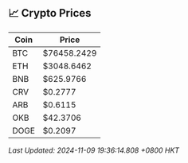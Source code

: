 ## 📈 Crypto Prices

| Coin | Price |
| ---- | ----- |
| BTC | $76458.2429 |
| ETH | $3048.6462 |
| BNB | $625.9766 |
| CRV | $0.2777 |
| ARB | $0.6115 |
| OKB | $42.3706 |
| DOGE | $0.2097 |

_Last Updated: 2024-11-09 19:36:14.808 +0800 HKT_